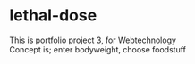 # lethal-dose
This is portfolio project 3, for Webtechnology
<br>
Concept is; enter bodyweight, choose foodstuff
